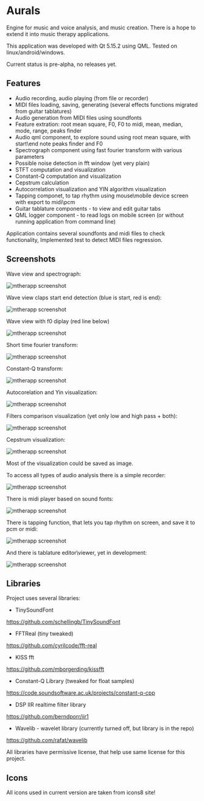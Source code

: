 # Aurals
Engine for music and voice analysis, and music creation.
There is a hope to extend it into music therapy applications.

This application was developed with Qt 5.15.2 using QML. Tested on linux/android/windows.

Current status is pre-alpha, no releases yet.

## Features

* Audio recording, audio playing (from file or recorder)
* MIDI files loading, saving, generating (several effects functions migrated from guitar tablatures)
* Audio generation from MIDI files using soundfonts
* Feature extration: root mean square, F0, F0 to midi, mean, median, mode, range, peaks finder
* Audio qml component, to explore sound using root mean square, with start\end note peaks finder and F0
* Spectrograph component using fast fourier transform with various parameters
* Possible noise detection in fft window (yet very plain)
* STFT computation and visualization
* Constant-Q computation and visualization
* Cepstrum calculation
* Autocorrelation visualization and YIN algorithm visualization
* Tapping componet, to tap rhythm using mouse\mobile device screen with export to midi\pcm
* Guitar tablature components - to view and edit guitar tabs
* QML logger component - to read logs on mobile screen (or without running application from command line)

Application contains several soundfonts and midi files to check functionality,
Implemented test to detect MIDI files regression.

## Screenshots

Wave view and spectrograph:

![mtherapp screenshot](res/info/screenshots/wave_fft.png)

Wave view claps start end detection (blue is start, red is end):

![mtherapp screenshot](res/info/screenshots/claps.png)

Wave view with f0 diplay (red line below)

![mtherapp screenshot](res/info/screenshots/wave_f0.png)

Short time fourier transform:

![mtherapp screenshot](res/info/screenshots/stft.png)

Constant-Q transform:

![mtherapp screenshot](res/info/screenshots/constq.png)

Autocorelation and Yin visualization:

![mtherapp screenshot](res/info/screenshots/acf.png)

Filters comparison visualization (yet only low and high pass + both):

![mtherapp screenshot](res/info/screenshots/filters.png)

Cepstrum visualization:

![mtherapp screenshot](res/info/screenshots/cepstrum.png)

Most of the visualization could be saved as image.

To access all types of audio analysis there is a simple recorder:

![mtherapp screenshot](res/info/screenshots/recorder.png)

There is midi player based on sound fonts:

![mtherapp screenshot](res/info/screenshots/midi_2.png)

There is tapping function, that lets you tap rhythm on screen, and save it to pcm or midi:

![mtherapp screenshot](res/info/screenshots/tapping.png)

And there is tablature editor\viewer, yet in development:

![mtherapp screenshot](res/info/screenshots/tab.png)


## Libraries

Project uses several libraries:

* TinySoundFont

https://github.com/schellingb/TinySoundFont

* FFTReal (tiny tweaked)

https://github.com/cyrilcode/fft-real

* KISS fft

https://github.com/mborgerding/kissfft

* Constant-Q Library (tweaked for float samples)

https://code.soundsoftware.ac.uk/projects/constant-q-cpp

* DSP IIR realtime filter library

https://github.com/berndporr/iir1

* Wavelib - wavelet library (currently turned off, but library is in the repo)

https://github.com/rafat/wavelib


All libraries have permissive license, that help use same license for this project.

## Icons

All icons used in current version are taken from icons8 site!